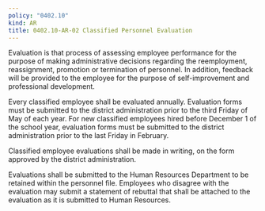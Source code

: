 ```yaml
---
policy: "0402.10"
kind: AR
title: 0402.10-AR-02 Classified Personnel Evaluation
---
```


Evaluation is that process of assessing employee performance for the purpose of making administrative decisions regarding the reemployment, reassignment, promotion or termination of personnel. In addition, feedback will be provided to the employee for the purpose of self-improvement and professional development. 

Every classified employee shall be evaluated annually. Evaluation forms must be submitted to the district administration prior to the third Friday of May of each year.  For new classified employees hired before December 1 of the school year, evaluation forms must be submitted to the district administration prior to the last Friday in February.

Classified employee evaluations shall be made in writing, on the form approved by the district administration.

Evaluations shall be submitted to the Human Resources Department to be retained within the personnel file.  Employees who disagree with the evaluation may submit a statement of rebuttal that shall be attached to the evaluation as it is submitted to Human Resources.
